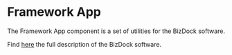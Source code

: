 # Framework App
The Framework App component is a set of utilities for the BizDock software.

Find <a href="https://help.bizdock.io/doku.php">here</a> the full description of the BizDock software.
